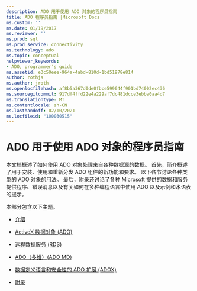 ```yaml
---
description: ADO 用于使用 ADO 对象的程序员指南
title: ADO 程序员指南 |Microsoft Docs
ms.custom: ''
ms.date: 01/19/2017
ms.reviewer: ''
ms.prod: sql
ms.prod_service: connectivity
ms.technology: ado
ms.topic: conceptual
helpviewer_keywords:
- ADO, programmer's guide
ms.assetid: e3c50eee-964a-4abd-810d-1bd51978e814
author: rothja
ms.author: jroth
ms.openlocfilehash: af8b5a367d0de0fbce599644f901bd74002ec436
ms.sourcegitcommit: 917df4ffd22e4a229af7dc481dcce3ebba0aa4d7
ms.translationtype: MT
ms.contentlocale: zh-CN
ms.lasthandoff: 02/10/2021
ms.locfileid: "100030515"
---
```

# <a name="ado-programmers-guide-for-using-ado-objects"></a>ADO 用于使用 ADO 对象的程序员指南
本文档概述了如何使用 ADO 对象处理来自各种数据源的数据。 首先，简介概述了用于安装、使用和重新分发 ADO 组件的新功能和要求。 以下各节讨论各种类型的 ADO 对象的用法。 最后，附录还讨论了各种 Microsoft 提供的数据和服务提供程序、错误消息以及有关如何在多种编程语言中使用 ADO 以及示例和术语表的提示。

 本部分包含以下主题。

-   [介绍](./ado-introduction.md)

-   [ActiveX 数据对象 (ADO)](./data/ado-fundamentals.md)

-   [远程数据服务 (RDS) ](./remote-data-service/remote-data-service-rds.md)

-   [ADO（多维）(ADO MD)](./multidimensional/ado-multidimensional-ado-md.md)

-   [数据定义语言和安全性的 ADO 扩展 (ADOX)](./extensions/ado-extensions-for-data-definition-language-and-security-adox.md)

-   [附录](./appendixes/appendix-a-providers.md)
